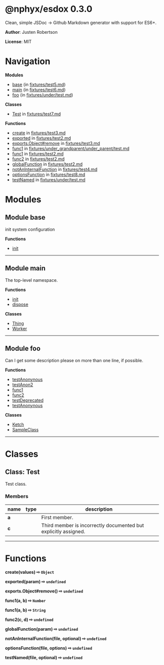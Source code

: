 # @nphyx/esdox 0.3.0

Clean, simple JSDoc -&gt; Github Markdown generator with support for ES6+.

**Author**: Justen Robertson

**License**: MIT

# Navigation
**Modules**
* [base](#module-base)
 \(in [fixtures&#x2F;test5.md](fixtures&#x2F;test5.md)\)
* [main](#module-main)
 \(in [fixtures&#x2F;test6.md](fixtures&#x2F;test6.md)\)
* [foo](#module-foo)
 \(in [fixtures&#x2F;under&#x2F;test.md](fixtures&#x2F;under&#x2F;test.md)\)

**Classes**
* [Test](#class-Test)
 in [fixtures&#x2F;test7.md](fixtures&#x2F;test7.md)

**Functions**
* [create](#create-values-x21e8-Object-)
 in [fixtures&#x2F;test3.md](fixtures&#x2F;test3.md)
* [exported](#exported-param-x21e8-undefined-)
 in [fixtures&#x2F;test2.md](fixtures&#x2F;test2.md)
* [exports.Object#remove](#exports.Object#remove-x21e8-undefined-)
 in [fixtures&#x2F;test3.md](fixtures&#x2F;test3.md)
* [func1](#func1-a-b-x21e8-Number-)
 in [fixtures&#x2F;under_grandparent&#x2F;under_parent&#x2F;test.md](fixtures&#x2F;under_grandparent&#x2F;under_parent&#x2F;test.md)
* [func1](#func1-a-b-x21e8-String-)
 in [fixtures&#x2F;test2.md](fixtures&#x2F;test2.md)
* [func2](#func2-c-d-x21e8-undefined-)
 in [fixtures&#x2F;test2.md](fixtures&#x2F;test2.md)
* [globalFunction](#globalFunction-param-x21e8-undefined-)
 in [fixtures&#x2F;test2.md](fixtures&#x2F;test2.md)
* [notAnInternalFunction](#notAnInternalFunction-file-optional-x21e8-undefined-)
 in [fixtures&#x2F;test4.md](fixtures&#x2F;test4.md)
* [optionsFunction](#optionsFunction-file-options-options.enableOption1-options.enableOption2-options.default-x21e8-undefined-)
 in [fixtures&#x2F;test8.md](fixtures&#x2F;test8.md)
* [testNamed](#testNamed-file-optional-x21e8-undefined-)
 in [fixtures&#x2F;under&#x2F;test.md](fixtures&#x2F;under&#x2F;test.md)

# Modules
## Module base
init system configuration

**Functions**
* [init](#init-x21e8-undefined-)
***
## Module main
The top-level namespace.

**Functions**
* [init](#init-x21e8-undefined-)
* [dispose](#dispose-x21e8-undefined-)

**Classes**
* [Thing](#class-Thing)
* [Worker](#class-Worker)
***
## Module foo
Can I get some description please
  on more than one line, if possible.

**Functions**
* [testAnonynous](#testAnonynous-x21e8-String-)
* [testAnon2](#testAnon2-x21e8-String-)
* [func1](#func1-a-b-x21e8-)
* [func2](#func2-c-d-x21e8-)
* [testDeprecated](#testDeprecated-x21e8-undefined-)
* [testAnonynous](#testAnonynous-x21e8-String-)

**Classes**
* [Ketch](#class-Ketch)
* [SampleClass](#class-SampleClass)
***

# Classes
## Class: Test
Test class.
### Members

| name | type | description |
|------|------|-------------|
| **a** |  | First member. |
| **c** |  | Third member is incorrectly documented but explicitly assigned. |

***

# Functions
**create(values)  &#x21e8; `Object`**

**exported(param)  &#x21e8; `undefined`**

**exports.Object#remove()  &#x21e8; `undefined`**

**func1(a, b)  &#x21e8; `Number`**

**func1(a, b)  &#x21e8; `String`**

**func2(c, d)  &#x21e8; `undefined`**

**globalFunction(param)  &#x21e8; `undefined`**

**notAnInternalFunction(file, optional)  &#x21e8; `undefined`**

**optionsFunction(file, options)  &#x21e8; `undefined`**

**testNamed(file, optional)  &#x21e8; `undefined`**

